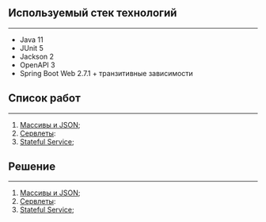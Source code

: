 ## Используемый стек технологий
___

- Java 11
- JUnit 5
- Jackson 2
- OpenAPI 3
- Spring Boot Web 2.7.1 + транзитивные зависимости


## Список работ
___

1. [Массивы и JSON](https://github.com/SamGTU-NSHI-Backend/java-learn-2-course-2022-2023/blob/master/tasks/0_1_Arrays.md);
2. [Сервлеты](https://github.com/SamGTU-NSHI-Backend/java-learn-2-course-2022-2023/blob/master/tasks/0_2_Servlets.md):
3. [Stateful Service](https://github.com/SamGTU-NSHI-Backend/java-learn-2-course-2022-2023/blob/master/tasks/1_1_rest_stateful.md);

## Решение
___
1. [Массивы и JSON](https://github.com/MalyshevAleksey/java_nshi_2/tree/Work_1);
2. [Сервлеты](https://github.com/MalyshevAleksey/java_nshi_2/tree/Work_2):
3. [Stateful Service](https://github.com/MalyshevAleksey/java_nshi_2/tree/Work_3);


